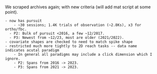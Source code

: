 We scraped archives again; with new criteria (will add mat script at some point).

```
- now has pursuit
    - ~30 sessions; 1.4K trials of observation (~2.8Ks), x3 for ortho/fbc.
  - P2: Bulk of pursuit <2016, a few ~12/2017.
  - P3: Newest from ~12/23, most are older (2021/2022).
- covariate shapes are checked to need to match spike shape
- restricted much more tightly to 2D reach tasks -- data name indicates acutal paradigm
    - In general all paradigms may include a click dimension which I ignore.
    - P2: Spans from 2016 -> 2023.
    - P3: Spans from 2021 -> 2023.
```